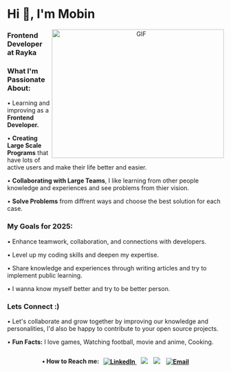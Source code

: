 <h1 align="left">Hi 👋, I'm Mobin</h1>
<a target="_blank" align="center">
  <img align="right" top="500" height="300" width="400" alt="GIF" src="https://media.giphy.com/media/SWoSkN6DxTszqIKEqv/giphy.gif">
</a>
<h3 align="left"> Frontend Developer at Rayka</h3>
<h3 align="left">What I'm Passionate About:</h3>
<p align="left">• Learning and improving as a <strong>Frontend Developer.</strong></p>
<p align="left">• <strong>Creating Large Scale Programs</strong> that have lots of active users and make their life better and easier.</p>
<p align="left">• <strong>Collaborating with Large Teams</strong>, I like learning from other people knowledge and experiences and see problems from thier vision.</p>
<p align="left">• <strong>Solve Problems</strong> from diffrent ways and choose the best solution for each case.</p>
<h3 align="left">My Goals for 2025:</h3>
<p align="left">• Enhance teamwork, collaboration, and connections with developers.</p>
<p align="left">• Level up my coding skills and deepen my expertise.</p>
<p align="left">• Share knowledge and experiences through writing articles and try to implement public learning.</p>
<p align="left">• I wanna know myself better and try to be better person.</p>

<h3 align="left">Lets Connect :)</h3>
<p align="left">• Let's collaborate and grow together by improving our knowledge and personalities, I'd also be happy to contribute to your open source projects.</p>
<p align="left">• <strong>Fun Facts:</strong> I love games, Watching football, movie and anime, Cooking.</p>
<div align="left" style="display: flex; align-items: center; justify-content: center;">
  <p><strong>• How to Reach me:<strong/></p>
  <a style="margin-left: 10px;" target="_blank" href="https://www.linkedin.com/in/mobin-afshari/">
    <img src="https://img.icons8.com/doodle/40/000000/linkedin--v2.png" alt="LinkedIn">
  </a>
    <a style="margin-left: 10px;" target="_blank" href="https://instagram.com/mobin_afsharii">
			<img src="https://img.icons8.com/doodle/40/000000/instagram-new--v2.png"></a>
	  <a style="margin-left: 10px;" target="_blank" href="https://github.com/Mobinafshari">
		<img src="https://img.icons8.com/doodle/40/000000/github--v1.png"></a>
	  <a href="mailto:afshari.mobin00@gmail.com" target="_blank" style="margin-left: 10px;">
  <img src="https://img.icons8.com/?size=42&id=td499GRWwrWC&format=png&color=000000" alt="Email" >
</a>
</div>






###
